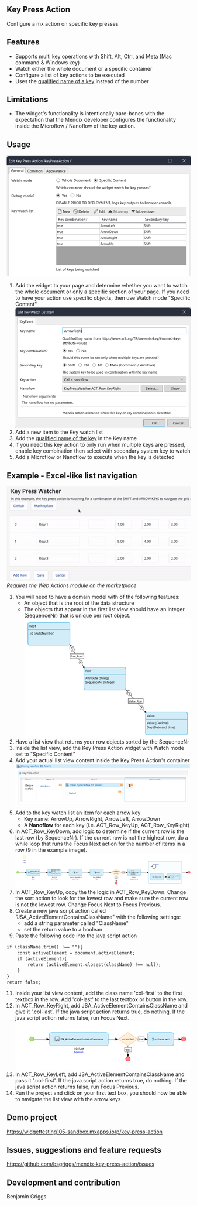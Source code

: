 ## Key Press Action
Configure a mx action on specific key presses

## Features
- Supports multi key operations with Shift, Alt, Ctrl, and Meta (Mac command & Windows key)
- Watch either the whole document or a specific container
- Configure a list of key actions to be executed
- Uses the [qualified name of a key](https://www.w3.org/TR/uievents-key/#named-key-attribute-values) instead of the number


## Limitations
- The widget's functionality is intentionally bare-bones with the expectation that the Mendix developer configures the functionality inside the Microflow / Nanoflow of the key action.

## Usage
![general](https://github.com/bsgriggs/mendix-key-press-action/blob/media/general.png)  
1. Add the widget to your page and determine whether you want to watch the whole document or only a specific section of your page. If you need to have your action use specific objects, then use Watch mode "Specific Content"
![keyEvent](https://github.com/bsgriggs/mendix-key-press-action/blob/media/keyEvent.png)  
2. Add a new item to the Key watch list
3. Add the [qualified name of the key](https://www.w3.org/TR/uievents-key/#named-key-attribute-values) in the Key name
4. If you need this key action to only run when multiple keys are pressed, enable key combination then select with secondary system key to watch
5. Add a Microflow or Nanoflow to execute when the key is detected

## Example - Excel-like list navigation
![demo](https://github.com/bsgriggs/mendix-key-press-action/blob/media/demo.gif)  
*Requires the Web Actions module on the marketplace*
1. You will need to have a domain model with of the following features:
   - An object that is the root of the data structure
   - The objects that appear in the first list view should have an integer (SequenceNr) that is unique per root object.  
![domain](https://github.com/bsgriggs/mendix-key-press-action/blob/media/domain.png)  
2. Have a list view that returns your row objects sorted by the SequenceNr
3. Inside the list view, add the Key Press Action widget with Watch mode set to "Specific Content"
4. Add your actual list view content inside the Key Press Action's container  
![pageStructure](https://github.com/bsgriggs/mendix-key-press-action/blob/media/pageStructure.png)  
6. Add to the key watch list an item for each arrow key
   - Key name: ArrowUp, ArrowRight, ArrowLeft, ArrowDown
   - A **Nanoflow** for each key (i.e. ACT_Row_KeyUp, ACT_Row_KeyRight) 
7. In ACT_Row_KeyDown, add logic to determine if the current row is the last row (by SequenceNr). If the current row is not the highest row, do a while loop that runs the Focus Next action for the number of items in a row (9 in the example image).  
![ACT_Row_KeyDown](https://github.com/bsgriggs/mendix-key-press-action/blob/media/ACT_Row_KeyDown.png) 
8. In ACT_Row_KeyUp, copy the the logic in ACT_Row_KeyDown. Change the sort action to look for the lowest row and make sure the current row is not the lowest row. Change Focus Next to Focus Previous.
9. Create a new java script action called "JSA_ActiveElementContainsClassName" with the following settings:
   - add a string parameter called "ClassName"
   - set the return value to a boolean
10. Paste the following code into the java script action
```
if (className.trim() !== ""){
	const activeElement = document.activeElement;
	if (activeElement){
		return (activeElement.closest(className) !== null);
	}
} 
return false;
```
11. Inside your list view content, add the class name 'col-first' to the first textbox in the row. Add 'col-last' to the last textbox or button in the row.
12. In ACT_Row_KeyRight, add JSA_ActiveElementContainsClassName and give it '.col-last'. If the java script action returns true, do nothing. If the java script action returns false, run Focus Next.
![ACT_Row_KeyRight](https://github.com/bsgriggs/mendix-key-press-action/blob/media/ACT_Row_KeyRight.png)  
13. In ACT_Row_KeyLeft, add JSA_ActiveElementContainsClassName and pass it '.col-first'. If the java script action returns true, do nothing. If the java script action returns false, run Focus Previous.
14. Run the project and click on your first text box, you should now be able to navigate the list view with the arrow keys

## Demo project

https://widgettesting105-sandbox.mxapps.io/p/key-press-action

## Issues, suggestions and feature requests

https://github.com/bsgriggs/mendix-key-press-action/issues

## Development and contribution

Benjamin Griggs
